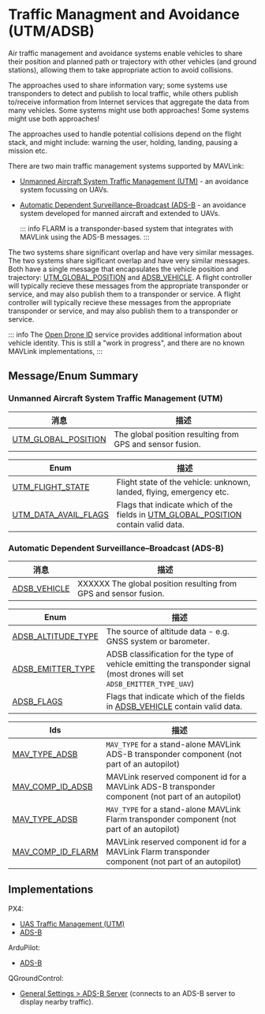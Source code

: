 # Traffic Managment and Avoidance (UTM/ADSB)

Air traffic management and avoidance systems enable vehicles to share their position and planned path or trajectory with other vehicles (and ground stations), allowing them to take appropriate action to avoid collisions.

The approaches used to share information vary; some systems use transponders to detect and publish to local traffic, while others publish to/receive information from Internet services that aggregate the data from many vehicles. Some systems might use both approaches! Some systems might use both approaches!

The approaches used to handle potential collisions depend on the flight stack, and might include: warning the user, holding, landing, pausing a mission etc.

There are two main traffic management systems supported by MAVLink:

- [Unmanned Aircraft System Traffic Management (UTM)](https://www.faa.gov/uas/research_development/traffic_management/) - an avoidance system focussing on UAVs.
- [Automatic Dependent Surveillance–Broadcast (ADS-B](https://en.wikipedia.org/wiki/Automatic_Dependent_Surveillance%E2%80%93Broadcast) - an avoidance system developed for manned aircraft and extended to UAVs.

  ::: info
FLARM is a transponder-based system that integrates with MAVLink using the ADS-B messages.
:::

The two systems share significant overlap and have very similar messages. The two systems share sigificant overlap and have very similar messages. Both have a single message that encapsulates the vehicle position and trajectory: [UTM_GLOBAL_POSITION](#UTM_GLOBAL_POSITION) and [ADSB_VEHICLE](#ADSB_VEHICLE). A flight controller will typically recieve these messages from the appropriate transponder or service, and may also publish them to a transponder or service. A flight controller will typically recieve these messages from the appropriate transponder or service, and may also publish them to a transponder or service.

::: info The [Open Drone ID](https://mavlink.io/en/services/opendroneid.html) service provides additional information about vehicle identity. This is still a "work in progress", and there are no known MAVLink implementations, :::

## Message/Enum Summary

### Unmanned Aircraft System Traffic Management (UTM)

| 消息                                                                                          | 描述                                                        |
| ------------------------------------------------------------------------------------------- | --------------------------------------------------------- |
| <a id="UTM_GLOBAL_POSITION"></a>[UTM_GLOBAL_POSITION](../messages/common.md#UTM_GLOBAL_POSITION) | The global position resulting from GPS and sensor fusion. |

| Enum                                                                                          | 描述                                                                                                           |
| --------------------------------------------------------------------------------------------- | ------------------------------------------------------------------------------------------------------------ |
| <a id="UTM_FLIGHT_STATE"></a>[UTM_FLIGHT_STATE](../messages/common.md#UTM_FLIGHT_STATE)         | Flight state of the vehicle: unknown, landed, flying, emergency etc.                                         |
| <a id="UTM_DATA_AVAIL_FLAGS"></a>[UTM_DATA_AVAIL_FLAGS](../messages/common.md#UTM_DATA_AVAIL_FLAGS) | Flags that indicate which of the fields in [UTM_GLOBAL_POSITION](#UTM_GLOBAL_POSITION) contain valid data. |

### Automatic Dependent Surveillance–Broadcast (ADS-B)

| 消息                                                                          | 描述                                                               |
| --------------------------------------------------------------------------- | ---------------------------------------------------------------- |
| <a id="ADSB_VEHICLE"></a>[ADSB_VEHICLE](../messages/common.md#ADSB_VEHICLE) | XXXXXX The global position resulting from GPS and sensor fusion. |

| Enum                                                                                      | 描述                                                                                                                         |
| ----------------------------------------------------------------------------------------- | -------------------------------------------------------------------------------------------------------------------------- |
| <a id="ADSB_ALTITUDE_TYPE"></a>[ADSB_ALTITUDE_TYPE](../messages/common.md#ADSB_ALTITUDE_TYPE) | The source of altitude data - e.g. GNSS system or barometer.                                                               |
| <a id="ADSB_EMITTER_TYPE"></a>[ADSB_EMITTER_TYPE](../messages/common.md#ADSB_EMITTER_TYPE)   | ADSB classification for the type of vehicle emitting the transponder signal (most drones will set `ADSB_EMITTER_TYPE_UAV`) |
| <a id="ADSB_FLAGS"></a>[ADSB_FLAGS](../messages/common.md#ADSB_FLAGS)                   | Flags that indicate which of the fields in [ADSB_VEHICLE](#ADSB_VEHICLE) contain valid data.                               |

| Ids                                                                                      | 描述                                                                                                 |
| ---------------------------------------------------------------------------------------- | -------------------------------------------------------------------------------------------------- |
| <a id="MAV_TYPE_ADSB"></a>[MAV_TYPE_ADSB](../messages/common.md#MAV_TYPE_ADSB)          | `MAV_TYPE` for a stand-alone MAVLink ADS-B transponder component (not part of an autopilot)        |
| <a id="MAV_COMP_ID_ADSB"></a>[MAV_COMP_ID_ADSB](../messages/common.md#MAV_COMP_ID_ADSB)    | MAVLink reserved component id for a MAVLink ADS-B transponder component (not part of an autopilot) |
| <a id="MAV_TYPE_FLARM"></a>[MAV_TYPE_ADSB](../messages/common.md#MAV_TYPE_FLARM)         | `MAV_TYPE` for a stand-alone MAVLink Flarm transponder component (not part of an autopilot)        |
| <a id="MAV_COMP_ID_FLARM"></a>[MAV_COMP_ID_FLARM](../messages/common.md#MAV_COMP_ID_FLARM) | MAVLink reserved component id for a MAVLink Flarm transponder component (not part of an autopilot) |

## Implementations

PX4:

- [UAS Traffic Management (UTM)](https://docs.px4.io/master/en/advanced_features/traffic_avoidance_utm.html)
- [ADS-B](https://docs.px4.io/master/en/advanced_features/traffic_avoidance_adsb.html)

ArduPilot:

- [ADS-B](https://ardupilot.org/copter/docs/common-ads-b-receiver.html)

QGroundControl:

- [General Settings > ADS-B Server](https://docs.qgroundcontrol.com/master/en/SettingsView/General.html#adsb_server) (connects to an ADS-B server to display nearby traffic).
